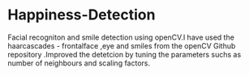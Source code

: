# Happiness-Detection

Facial recogniton and smile detection using openCV.I have used the haarcascades - frontalface ,eye and smiles from the openCV Github repository .Improved the detetcion by tuning the parameters suchs as number of neighbours and scaling factors.
